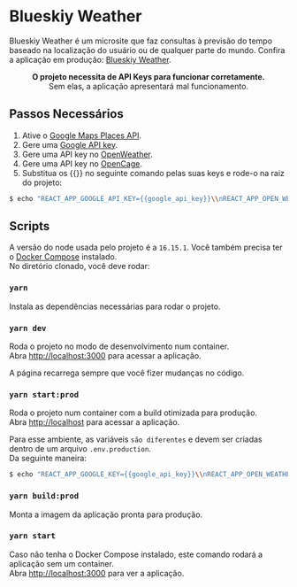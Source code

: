 # Blueskiy Weather

Blueskiy Weather é um microsite que faz consultas à previsão do tempo baseado na localização do usuário ou de qualquer parte do mundo. Confira a aplicação em produção: [Blueskiy Weather](https://weather.thankfulground-0561f328.canadacentral.azurecontainerapps.io/).

<p align="center">
	<b>O projeto necessita de API Keys para funcionar corretamente.</b><br>
	Sem elas, a aplicação apresentará mal funcionamento.
</p>

## Passos Necessários

1. Ative o [Google Maps Places API](https://developers.google.com/maps/documentation/javascript/places#enable_apis).
2. Gere uma [Google API key](https://developers.google.com/maps/documentation/javascript/get-api-key).
3. Gere uma API key no [OpenWeather](https://openweathermap.org/api/one-call-api).
4. Gere uma API key no [OpenCage](https://opencagedata.com/).
5. Substitua os {{}} no seguinte comando pelas suas keys e rode-o na raiz do projeto:

```sh
$ echo "REACT_APP_GOOGLE_API_KEY={{google_api_key}}\\nREACT_APP_OPEN_WEATHER_API_KEY={{open_weather_api_key}}\\nREACT_APP_OPEN_CAGE_API_KEY={{open_cage_api_key}}" > .env
```

## Scripts

A versão do node usada pelo projeto é a `16.15.1`. Você também precisa ter o [Docker Compose](https://docs.docker.com/compose/install/) instalado.\
No diretório clonado, você deve rodar:

### `yarn`

Instala as dependências necessárias para rodar o projeto.

### `yarn dev`

Roda o projeto no modo de desenvolvimento num container.\
Abra [http://localhost:3000](http://localhost:3000) para acessar a aplicação.

A página recarrega sempre que você fizer mudanças no código.

### `yarn start:prod`

Roda o projeto num container com a build otimizada para produção.\
Abra [http://localhost](http://localhost) para acessar a aplicação.

Para esse ambiente, as variáveis `são diferentes` e devem ser criadas dentro de um arquivo `.env.production`.\
Da seguinte maneira:

```sh
$ echo "REACT_APP_GOOGLE_KEY={{google_api_key}}\\nREACT_APP_OPEN_WEATHER_KEY={{open_weather_api_key}}\\nREACT_APP_OPEN_CAGE_KEY={{open_cage_api_key}}" > .env.production
```

### `yarn build:prod`

Monta a imagem da aplicação pronta para produção.

### `yarn start`

Caso não tenha o Docker Compose instalado, este comando rodará a aplicação sem um container.\
Abra [http://localhost:3000](http://localhost:3000) para ver a aplicação.
